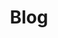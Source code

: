 ---
title: Blog
linkTitle: Blog
menu:
  main:
  sidebar:
    identifier: blog
weight: -250
slug: blog
---